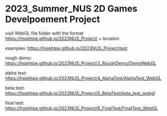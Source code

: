 # 2023_Summer_NUS 2D Games Develpoement Project

visit WebGL file folder with the format https://hsiehtpe.github.io/2023NUS_Project/ + location


examples: https://hsiehtpe.github.io/2023NUS_Project/test

rough demo: https://hsiehtpe.github.io/2023NUS_Project/3_RoughDemo/DemoWebGL

alpha test: https://hsiehtpe.github.io/2023NUS_Project/4_AlphaTest/AlphaTest_WebGL

beta test: https://hsiehtpe.github.io/2023NUS_Project/5_BetaTest/beta_test_webgl

final test: https://hsiehtpe.github.io/2023NUS_Project/6_FinalTest/FinalTest_WebGL